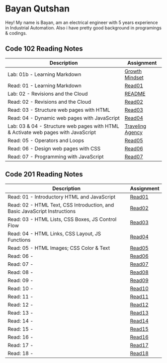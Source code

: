 # Bayan Qutshan
Hey! My name is Bayan, am an electrical engineer with 5 years experience in Industrial Automation. Also i have pretty good background in programings & codings.

## Code 102 Reading Notes 
|  Description  | Assignment    |
| ----------- | ----------- |
| Lab: 01b - Learning Markdown      | [Growth Mindset](https://bianqt.github.io/reading-notes/growthmindset)       |
| Read: 01 - Learning Markdown  | [Read01](https://bianqt.github.io/reading-notes/102/read01)      |
| Lab: 02 - Revisions and the Cloud  | [README](https://bianqt.github.io/reading-notes/)      |
| Read: 02 - Revisions and the Cloud  | [Read02](https://bianqt.github.io/reading-notes/102/read02)      |
|Read: 03 - Structure web pages with HTML | [Read03](https://bianqt.github.io/reading-notes/102/read03)      |
| Read: 04 - Dynamic web pages with JavaScript  | [Read04](https://bianqt.github.io/reading-notes/102/read04)      |
| Lab: 03 & 04 - Structure web pages with HTML & Activate web pages with JavaScript  | [Traveling Agency](https://bianqt.github.ioTravelingAgency/)   |
|Read: 05 - Operators and Loops | [Read05](https://bianqt.github.io/reading-notes/102/read05)      |
| Read: 06 - Design web pages with CSS | [Read06](https://bianqt.github.io/reading-notes/102/read06)      |
| Read: 07 - Programming with JavaScript | [Read07](https://bianqt.github.io/reading-notes/102/read07)      |


## Code 201 Reading Notes 

|  Description  | Assignment    |
| ----------- | ----------- |
| Read: 01 - Introductory HTML and JavaScript  | [Read01](https://bianqt.github.io/reading-notes/201/class01)      |
| Read: 02 - HTML Text, CSS Introduction, and Basic JavaScript Instructions  | [Read02](https://bianqt.github.io/reading-notes/201/class02)      |
|Read: 03 - HTML Lists, CSS Boxes, JS Control Flow  | [Read03](https://bianqt.github.io/reading-notes/201/class03)      |
| Read: 04 - HTML Links, CSS Layout, JS Functions    | [Read04](https://bianqt.github.io/reading-notes/201/class04)      |
|Read: 05 - HTML Images; CSS Color & Text  | [Read05](https://bianqt.github.io/reading-notes/201/class05)      |
| Read: 06 -   | [Read06](https://bianqt.github.io/reading-notes/201/class06)      |
| Read: 07 -   | [Read07](https://bianqt.github.io/reading-notes/201/class07)      |
| Read: 08 -    | [Read08](https://bianqt.github.io/reading-notes/201/class08)      |
| Read: 09 -   | [Read09](https://bianqt.github.io/reading-notes/201/class09)      |
|Read: 10 -   | [Read10](https://bianqt.github.io/reading-notes/201/class10)      |
| Read: 11 -    | [Read11](https://bianqt.github.io/reading-notes/201/class11)      |
|Read: 12 -   | [Read12](https://bianqt.github.io/reading-notes/201/class12)      |
| Read: 13 -   | [Read13](https://bianqt.github.io/reading-notes/201/class13)      |
| Read: 14 -   | [Read14](https://bianqt.github.io/reading-notes/201/class14)      |
| Read: 15 -    | [Read15](https://bianqt.github.io/reading-notes/201/class15)      |
|Read: 16 -   | [Read16](https://bianqt.github.io/reading-notes/201/class16)      |
| Read: 17 -   | [Read17](https://bianqt.github.io/reading-notes/201/class17)      |
| Read: 18 -   | [Read18](https://bianqt.github.io/reading-notes/201/class18)      |


